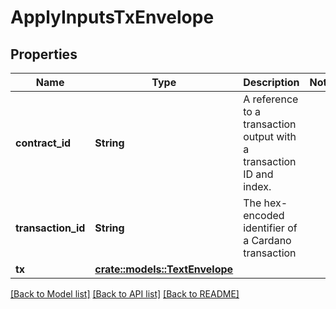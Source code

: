 # ApplyInputsTxEnvelope

## Properties

Name | Type | Description | Notes
------------ | ------------- | ------------- | -------------
**contract_id** | **String** | A reference to a transaction output with a transaction ID and index. | 
**transaction_id** | **String** | The hex-encoded identifier of a Cardano transaction | 
**tx** | [**crate::models::TextEnvelope**](TextEnvelope.md) |  | 

[[Back to Model list]](../README.md#documentation-for-models) [[Back to API list]](../README.md#documentation-for-api-endpoints) [[Back to README]](../README.md)


